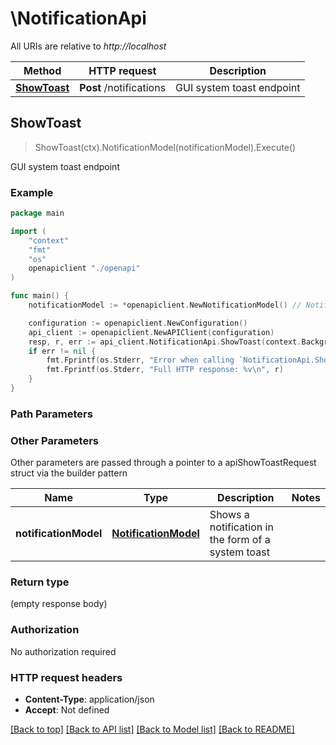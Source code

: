 # \NotificationApi

All URIs are relative to *http://localhost*

Method | HTTP request | Description
------------- | ------------- | -------------
[**ShowToast**](NotificationApi.md#ShowToast) | **Post** /notifications | GUI system toast endpoint



## ShowToast

> ShowToast(ctx).NotificationModel(notificationModel).Execute()

GUI system toast endpoint



### Example

```go
package main

import (
    "context"
    "fmt"
    "os"
    openapiclient "./openapi"
)

func main() {
    notificationModel := *openapiclient.NewNotificationModel() // NotificationModel | Shows a notification in the form of a system toast

    configuration := openapiclient.NewConfiguration()
    api_client := openapiclient.NewAPIClient(configuration)
    resp, r, err := api_client.NotificationApi.ShowToast(context.Background()).NotificationModel(notificationModel).Execute()
    if err != nil {
        fmt.Fprintf(os.Stderr, "Error when calling `NotificationApi.ShowToast``: %v\n", err)
        fmt.Fprintf(os.Stderr, "Full HTTP response: %v\n", r)
    }
}
```

### Path Parameters



### Other Parameters

Other parameters are passed through a pointer to a apiShowToastRequest struct via the builder pattern


Name | Type | Description  | Notes
------------- | ------------- | ------------- | -------------
 **notificationModel** | [**NotificationModel**](NotificationModel.md) | Shows a notification in the form of a system toast | 

### Return type

 (empty response body)

### Authorization

No authorization required

### HTTP request headers

- **Content-Type**: application/json
- **Accept**: Not defined

[[Back to top]](#) [[Back to API list]](../README.md#documentation-for-api-endpoints)
[[Back to Model list]](../README.md#documentation-for-models)
[[Back to README]](../README.md)

